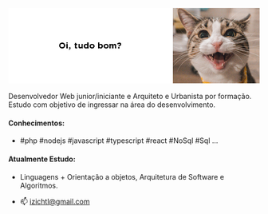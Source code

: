 
![Lista de Códigos de Ética Usados no Brasil](img/izichtl.png)

Desenvolvedor Web junior/iniciante e  Arquiteto e Urbanista por formação. Estudo com objetivo de ingressar na área do desenvolvimento. 

#### Conhecimentos:
- #php #nodejs #javascript #typescript #react #NoSql #Sql ...
#### Atualmente Estudo: 
- Linguagens + Orientação a objetos, Arquitetura de Software e Algoritmos. 

- 📫 izichtl@gmail.com

<!---
izichtl/izichtl is a ✨ special ✨ repository because its `README.md` (this file) appears on your GitHub profile.
You can click the Preview link to take a look at your changes.
--->
